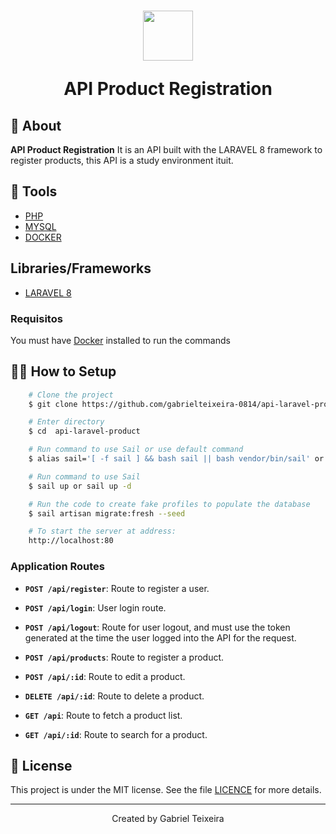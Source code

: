 <h1 align="center">
    <img height="80" src="https://img.icons8.com/material-rounded/96/000000/api-settings.png" />
    <p>API Product Registration</p>
</h1>

## 🚨 About

**API Product Registration** It is an API built with the LARAVEL 8 framework to register products, this API is a study environment ituit. 


## 🔨 Tools

- [PHP](https://www.php.net/)
- [MYSQL](https://www.mongodb.com/try/download/community)
- [DOCKER](https://docs.docker.com/desktop/windows/install/)

## Libraries/Frameworks

- [LARAVEL 8](https://laravel.com/docs/8.x/installation)

### Requisitos

You must have [Docker](https://docs.docker.com/desktop/windows/install/) installed to run the commands

## 👨‍💻 How to Setup

```bash
    # Clone the project
    $ git clone https://github.com/gabrielteixeira-0814/api-laravel-product.git
```

```bash
    # Enter directory
    $ cd  api-laravel-product
```

```bash
    # Run command to use Sail or use default command 
    $ alias sail='[ -f sail ] && bash sail || bash vendor/bin/sail' or ./vendor/bin/sail up
```

```bash
    # Run command to use Sail
    $ sail up or sail up -d
```

```bash
    # Run the code to create fake profiles to populate the database
    $ sail artisan migrate:fresh --seed
```
```bash
    # To start the server at address: 
    http://localhost:80
```

### Application Routes

- **`POST /api/register`**: Route to register a user.

- **`POST /api/login`**: User login route.

- **`POST /api/logout`**: Route for user logout, and must use the token generated at the time the user logged into the API for the request.

- **`POST /api/products`**: Route to register a product.

- **`POST /api/:id`**: Route to edit a product.

- **`DELETE /api/:id`**: Route to delete a product.

- **`GET /api`**: Route to fetch a product list.

- **`GET /api/:id`**: Route to search for a product.


## 📝 License

This project is under the MIT license. See the file <a href="https://github.com/gabrielteixeira-0814/Node-lista-tarefa/blob/main/LICENCE">LICENCE</a> for more details.

---

<p align="center">Created by Gabriel Teixeira</p>
